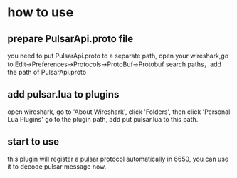 # how to use 

## prepare PulsarApi.proto file
you need to put PulsarApi.proto to a separate path, open your wireshark,go to 
Edit->Preferences->Protocols->ProtoBuf->Protobuf search paths，add the path of PulsarApi.proto

## add pulsar.lua to plugins

open wireshark, go to 'About Wireshark', click  'Folders', then click 'Personal Lua Plugins'
go to the plugin path, add put pulsar.lua to this path.

## start to use

this plugin will register a pulsar protocol automatically in 6650, you can use it to decode pulsar message now.


